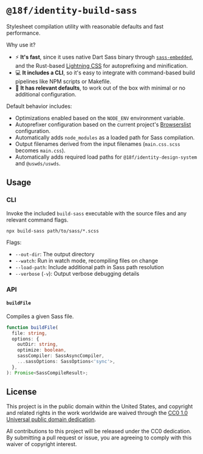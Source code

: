 # `@18f/identity-build-sass`

Stylesheet compilation utility with reasonable defaults and fast performance.

Why use it?

- ⚡️ **It's fast**, since it uses native Dart Sass binary through [`sass-embedded`](http://npmjs.com/package/sass-embedded), and the Rust-based [Lightning CSS](https://www.npmjs.com/package/lightningcss) for autoprefixing and minification.
- 💻 **It includes a CLI**, so it's easy to integrate with command-based build pipelines like NPM scripts or Makefile.
- 🚀 **It has relevant defaults**, to work out of the box with minimal or no additional configuration.

Default behavior includes:

- Optimizations enabled based on the `NODE_ENV` environment variable.
- Autoprefixer configuration based on the current project's [Browserslist](https://browsersl.ist/) configuration.
- Automatically adds `node_modules` as a loaded path for Sass compilation.
- Output filenames derived from the input filenames (`main.css.scss` becomes `main.css`).
- Automatically adds required load paths for `@18f/identity-design-system` and `@uswds/uswds`.

## Usage

### CLI

Invoke the included `build-sass` executable with the source files and any relevant command flags.

```
npx build-sass path/to/sass/*.scss
```

Flags:

- `--out-dir`: The output directory
- `--watch`: Run in watch mode, recompiling files on change
- `--load-path`: Include additional path in Sass path resolution
- `--verbose` (`-v`): Output verbose debugging details

### API

#### `buildFile`

Compiles a given Sass file.

```ts
function buildFile(
  file: string,
  options: {
    outDir: string,
    optimize: boolean,
    sassCompiler: SassAsyncCompiler,
    ...sassOptions: SassOptions<'sync'>,
  },
): Promise<SassCompileResult>;
```

## License

This project is in the public domain within the United States, and copyright and related rights in the work worldwide are waived through the [CC0 1.0 Universal public domain dedication](https://creativecommons.org/publicdomain/zero/1.0/).

All contributions to this project will be released under the CC0 dedication. By submitting a pull request or issue, you are agreeing to comply with this waiver of copyright interest.
